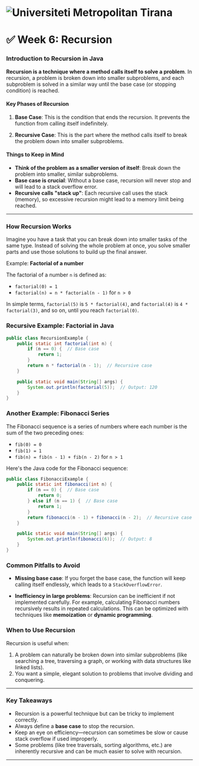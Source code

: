 # ![Universiteti Metropolitan Tirana](https://umt.edu.al/wp-content/uploads/2024/11/Universiteti-Metropolitan-Tirana.webp)  

# ✅ **Week 6: Recursion**

### **Introduction to Recursion in Java**

**Recursion is a technique where a method calls itself to solve a problem**. In recursion, a problem is broken down into smaller subproblems, and each subproblem is solved in a similar way until the base case (or stopping condition) is reached.

#### **Key Phases of Recursion**

1. **Base Case**: This is the condition that ends the recursion. It prevents the function from calling itself indefinitely.
   
2. **Recursive Case**: This is the part where the method calls itself to break the problem down into smaller subproblems.

#### **Things to Keep in Mind**

- **Think of the problem as a smaller version of itself**: Break down the problem into smaller, similar subproblems.
- **Base case is crucial**: Without a base case, recursion will never stop and will lead to a stack overflow error.
- **Recursive calls "stack up"**: Each recursive call uses the stack (memory), so excessive recursion might lead to a memory limit being reached.

---

### **How Recursion Works**

Imagine you have a task that you can break down into smaller tasks of the same type. Instead of solving the whole problem at once, you solve smaller parts and use those solutions to build up the final answer.

Example: **Factorial of a number**

The factorial of a number `n` is defined as:
- `factorial(0) = 1`
- `factorial(n) = n * factorial(n - 1)` for `n > 0`

In simple terms, `factorial(5)` is `5 * factorial(4)`, and `factorial(4)` is `4 * factorial(3)`, and so on, until you reach `factorial(0)`.

### **Recursive Example: Factorial in Java**

```java
public class RecursionExample {
    public static int factorial(int n) {
        if (n == 0) {  // Base case
            return 1;
        }
        return n * factorial(n - 1);  // Recursive case
    }

    public static void main(String[] args) {
        System.out.println(factorial(5));  // Output: 120
    }
}
```

### **Another Example: Fibonacci Series**

The Fibonacci sequence is a series of numbers where each number is the sum of the two preceding ones:
- `fib(0) = 0`
- `fib(1) = 1`
- `fib(n) = fib(n - 1) + fib(n - 2)` for `n > 1`

Here's the Java code for the Fibonacci sequence:

```java
public class FibonacciExample {
    public static int fibonacci(int n) {
        if (n == 0) {  // Base case
            return 0;
        } else if (n == 1) {  // Base case
            return 1;
        }
        return fibonacci(n - 1) + fibonacci(n - 2);  // Recursive case
    }

    public static void main(String[] args) {
        System.out.println(fibonacci(6));  // Output: 8
    }
}
```

### **Common Pitfalls to Avoid**

- **Missing base case**: If you forget the base case, the function will keep calling itself endlessly, which leads to a `StackOverflowError`.
  
- **Inefficiency in large problems**: Recursion can be inefficient if not implemented carefully. For example, calculating Fibonacci numbers recursively results in repeated calculations. This can be optimized with techniques like **memoization** or **dynamic programming**.

### **When to Use Recursion**

Recursion is useful when:
1. A problem can naturally be broken down into similar subproblems (like searching a tree, traversing a graph, or working with data structures like linked lists).
2. You want a simple, elegant solution to problems that involve dividing and conquering.
   
---

### **Key Takeaways**

- Recursion is a powerful technique but can be tricky to implement correctly.
- Always define a **base case** to stop the recursion.
- Keep an eye on efficiency—recursion can sometimes be slow or cause stack overflow if used improperly.
- Some problems (like tree traversals, sorting algorithms, etc.) are inherently recursive and can be much easier to solve with recursion.

---